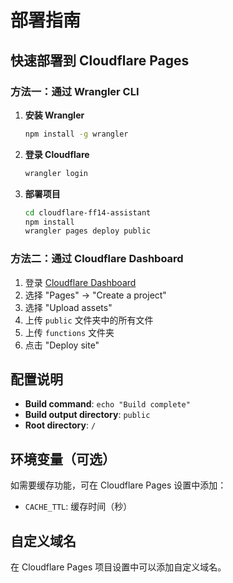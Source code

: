 # 部署指南

## 快速部署到 Cloudflare Pages

### 方法一：通过 Wrangler CLI

1. **安装 Wrangler**
   ```bash
   npm install -g wrangler
   ```

2. **登录 Cloudflare**
   ```bash
   wrangler login
   ```

3. **部署项目**
   ```bash
   cd cloudflare-ff14-assistant
   npm install
   wrangler pages deploy public
   ```

### 方法二：通过 Cloudflare Dashboard

1. 登录 [Cloudflare Dashboard](https://dash.cloudflare.com/)
2. 选择 "Pages" → "Create a project"
3. 选择 "Upload assets"
4. 上传 `public` 文件夹中的所有文件
5. 上传 `functions` 文件夹
6. 点击 "Deploy site"

## 配置说明

- **Build command**: `echo "Build complete"`
- **Build output directory**: `public`
- **Root directory**: `/`

## 环境变量（可选）

如需要缓存功能，可在 Cloudflare Pages 设置中添加：
- `CACHE_TTL`: 缓存时间（秒）

## 自定义域名

在 Cloudflare Pages 项目设置中可以添加自定义域名。